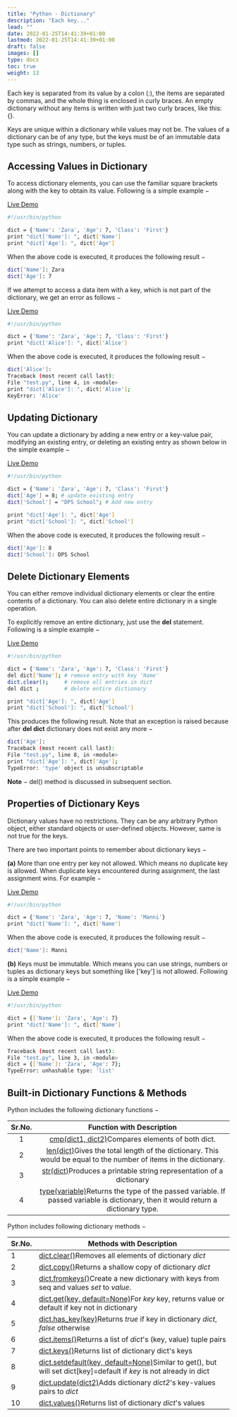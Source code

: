 ```yaml
---
title: "Python - Dictionary"
description: "Each key..."
lead: ""
date: 2022-01-25T14:41:39+01:00
lastmod: 2022-01-25T14:41:39+01:00
draft: false
images: []
type: docs
toc: true
weight: 13
---
```




Each key is separated from its value by a colon (:), the items are separated by commas, and the whole thing is enclosed in curly braces. An empty dictionary without any items is written with just two curly braces, like this: {}.

Keys are unique within a dictionary while values may not be. The values of a dictionary can be of any type, but the keys must be of an immutable data type such as strings, numbers, or tuples.

## Accessing Values in Dictionary

To access dictionary elements, you can use the familiar square brackets along with the key to obtain its value. Following is a simple example −

[Live Demo](http://tpcg.io/KTBDvD)

```bash
#!/usr/bin/python

dict = {'Name': 'Zara', 'Age': 7, 'Class': 'First'}
print "dict['Name']: ", dict['Name']
print "dict['Age']: ", dict['Age']
```

When the above code is executed, it produces the following result −

```bash
dict['Name']: Zara
dict['Age']: 7
```

If we attempt to access a data item with a key, which is not part of the dictionary, we get an error as follows −

[Live Demo](http://tpcg.io/pzUOPx)

```bash
#!/usr/bin/python

dict = {'Name': 'Zara', 'Age': 7, 'Class': 'First'}
print "dict['Alice']: ", dict['Alice']
```

When the above code is executed, it produces the following result −

```bash
dict['Alice']:
Traceback (most recent call last):
File "test.py", line 4, in <module>
print "dict['Alice']: ", dict['Alice'];
KeyError: 'Alice'
```

## Updating Dictionary

You can update a dictionary by adding a new entry or a key-value pair, modifying an existing entry, or deleting an existing entry as shown below in the simple example −

[Live Demo](http://tpcg.io/porcg2)

```bash
#!/usr/bin/python

dict = {'Name': 'Zara', 'Age': 7, 'Class': 'First'}
dict['Age'] = 8; # update existing entry
dict['School'] = "DPS School"; # Add new entry

print "dict['Age']: ", dict['Age']
print "dict['School']: ", dict['School']
```

When the above code is executed, it produces the following result −

```bash
dict['Age']: 8
dict['School']: DPS School
```

## Delete Dictionary Elements

You can either remove individual dictionary elements or clear the entire contents of a dictionary. You can also delete entire dictionary in a single operation.

To explicitly remove an entire dictionary, just use the **del** statement. Following is a simple example −

[Live Demo](http://tpcg.io/mbvT73)

```bash
#!/usr/bin/python

dict = {'Name': 'Zara', 'Age': 7, 'Class': 'First'}
del dict['Name']; # remove entry with key 'Name'
dict.clear();     # remove all entries in dict
del dict ;        # delete entire dictionary

print "dict['Age']: ", dict['Age']
print "dict['School']: ", dict['School']
```

This produces the following result. Note that an exception is raised because after **del dict** dictionary does not exist any more −

```bash
dict['Age']:
Traceback (most recent call last):
File "test.py", line 8, in <module>
print "dict['Age']: ", dict['Age'];
TypeError: 'type' object is unsubscriptable
```

**Note** − del() method is discussed in subsequent section.

## Properties of Dictionary Keys

Dictionary values have no restrictions. They can be any arbitrary Python object, either standard objects or user-defined objects. However, same is not true for the keys.

There are two important points to remember about dictionary keys −

**(a)** More than one entry per key not allowed. Which means no duplicate key is allowed. When duplicate keys encountered during assignment, the last assignment wins. For example −

[Live Demo](http://tpcg.io/rEJFby)

```bash
#!/usr/bin/python

dict = {'Name': 'Zara', 'Age': 7, 'Name': 'Manni'}
print "dict['Name']: ", dict['Name']
```

When the above code is executed, it produces the following result −

```bash
dict['Name']: Manni
```

**(b)** Keys must be immutable. Which means you can use strings, numbers or tuples as dictionary keys but something like ['key'] is not allowed. Following is a simple example −

[Live Demo](http://tpcg.io/BLKmXZ)

```bash
#!/usr/bin/python

dict = {['Name']: 'Zara', 'Age': 7}
print "dict['Name']: ", dict['Name']
```

When the above code is executed, it produces the following result −

```bash
Traceback (most recent call last):
File "test.py", line 3, in <module>
dict = {['Name']: 'Zara', 'Age': 7};
TypeError: unhashable type: 'list'
```

## Built-in Dictionary Functions & Methods

Python includes the following dictionary functions −

| Sr.No. |                  Function with Description                   |
| :----: | :----------------------------------------------------------: |
|   1    | [cmp(dict1, dict2)](https://www.tutorialspoint.com/python/dictionary_cmp.htm)Compares elements of both dict. |
|   2    | [len(dict)](https://www.tutorialspoint.com/python/dictionary_len.htm)Gives the total length of the dictionary. This would be equal to the number of items in the dictionary. |
|   3    | [str(dict)](https://www.tutorialspoint.com/python/dictionary_str.htm)Produces a printable string representation of a dictionary |
|   4    | [type(variable)](https://www.tutorialspoint.com/python/dictionary_type.htm)Returns the type of the passed variable. If passed variable is dictionary, then it would return a dictionary type. |

Python includes following dictionary methods −

| Sr.No. | Methods with Description                                     |
| ------ | ------------------------------------------------------------ |
| 1      | [dict.clear()](https://www.tutorialspoint.com/python/dictionary_clear.htm)Removes all elements of dictionary *dict* |
| 2      | [dict.copy()](https://www.tutorialspoint.com/python/dictionary_copy.htm)Returns a shallow copy of dictionary *dict* |
| 3      | [dict.fromkeys()](https://www.tutorialspoint.com/python/dictionary_fromkeys.htm)Create a new dictionary with keys from seq and values *set* to *value*. |
| 4      | [dict.get(key, default=None)](https://www.tutorialspoint.com/python/dictionary_get.htm)For *key* key, returns value or default if key not in dictionary |
| 5      | [dict.has_key(key)](https://www.tutorialspoint.com/python/dictionary_has_key.htm)Returns *true* if key in dictionary *dict*, *false* otherwise |
| 6      | [dict.items()](https://www.tutorialspoint.com/python/dictionary_items.htm)Returns a list of *dict*'s (key, value) tuple pairs |
| 7      | [dict.keys()](https://www.tutorialspoint.com/python/dictionary_keys.htm)Returns list of dictionary dict's keys |
| 8      | [dict.setdefault(key, default=None)](https://www.tutorialspoint.com/python/dictionary_setdefault.htm)Similar to get(), but will set dict[key]=default if *key* is not already in dict |
| 9      | [dict.update(dict2)](https://www.tutorialspoint.com/python/dictionary_update.htm)Adds dictionary *dict2*'s key-values pairs to *dict* |
| 10     | [dict.values()](https://www.tutorialspoint.com/python/dictionary_values.htm)Returns list of dictionary *dict*'s values |
